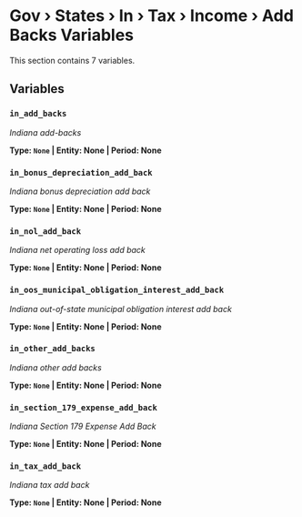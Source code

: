 # Gov › States › In › Tax › Income › Add Backs Variables

This section contains 7 variables.

## Variables

### `in_add_backs`
*Indiana add-backs*

**Type: `None` | Entity: None | Period: None**

### `in_bonus_depreciation_add_back`
*Indiana bonus depreciation add back*

**Type: `None` | Entity: None | Period: None**

### `in_nol_add_back`
*Indiana net operating loss add back*

**Type: `None` | Entity: None | Period: None**

### `in_oos_municipal_obligation_interest_add_back`
*Indiana out-of-state municipal obligation interest add back*

**Type: `None` | Entity: None | Period: None**

### `in_other_add_backs`
*Indiana other add backs*

**Type: `None` | Entity: None | Period: None**

### `in_section_179_expense_add_back`
*Indiana Section 179 Expense Add Back*

**Type: `None` | Entity: None | Period: None**

### `in_tax_add_back`
*Indiana tax add back*

**Type: `None` | Entity: None | Period: None**
